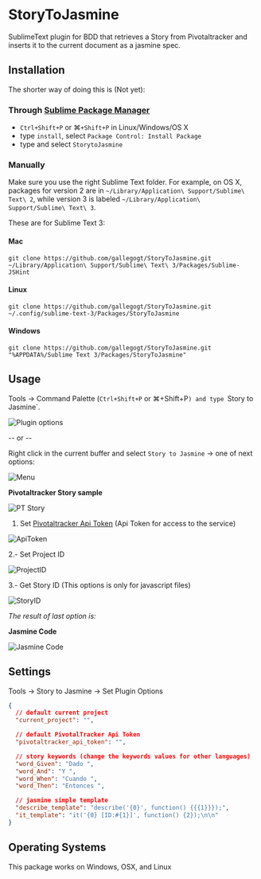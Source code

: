 # StoryToJasmine

SublimeText plugin for BDD that retrieves a Story from Pivotaltracker and inserts it to the current document as a jasmine spec.

## Installation

The shorter way of doing this is (Not yet):
### Through [Sublime Package Manager](https://packagecontrol.io)

* `Ctrl+Shift+P` or &#8984;`+Shift+P` in Linux/Windows/OS X
* type `install`, select `Package Control: Install Package`
* type and select `StorytoJasmine`
 

### Manually

Make sure you use the right Sublime Text folder. For example, on OS X, packages for version 2 are in `~/Library/Application\ Support/Sublime\ Text\ 2`, while version 3 is labeled `~/Library/Application\ Support/Sublime\ Text\ 3`.

These are for Sublime Text 3:

#### Mac
`git clone https://github.com/gallegogt/StoryToJasmine.git ~/Library/Application\ Support/Sublime\ Text\ 3/Packages/Sublime-JSHint`

#### Linux
`git clone https://github.com/gallegogt/StoryToJasmine.git ~/.config/sublime-text-3/Packages/StoryToJasmine`

#### Windows
`git clone https://github.com/gallegogt/StoryToJasmine.git "%APPDATA%/Sublime Text 3/Packages/StoryToJasmine"`


## Usage

Tools -> Command Palette (`Ctrl+Shift+P` or &#8984;+Shift+P`) and type `Story to Jasmine`.

![Plugin options](https://www.dropbox.com/s/t2x2sc100gelmek/options.png?dl=1)

-- or --

Right click in the current buffer and select `Story to Jasmine` -> one of next options:

![Menu](https://www.dropbox.com/s/lofhzdfbt4ya7wu/contextMenu.png?dl=1)

**Pivotaltracker Story sample**

  ![PT Story](https://www.dropbox.com/s/8i1csnnc65mlrlv/pivotaltrackerStory.png?dl=1)


1. Set [Pivotaltracker Api Token](https://www.pivotaltracker.com/profile) (Api Token for access to the service)

  ![ApiToken](https://www.dropbox.com/s/bakp8lu7nutvwao/apitoken.png?dl=1)

2.- Set Project ID

  ![ProjectID](https://www.dropbox.com/s/02dxdw6b7i5ev80/projectid.png?dl=1)
  
3.- Get Story ID (This options is only for javascript files)

  ![StoryID](https://www.dropbox.com/s/71krbpftlr3gi96/storyid.png?dl=1)
  
*The result of last option is:*

  **Jasmine Code**

  ![Jasmine Code](https://www.dropbox.com/s/fbcmsbl2lmabz0s/jasmineCode.png?dl=1)


## Settings

Tools -> Story to Jasmine -> Set Plugin Options

```json
{
  // default current project
  "current_project": "",

  // default PivotalTracker Api Token
  "pivotaltracker_api_token": "",

  // story keywords (change the keywords values for other languages)
  "word_Given": "Dado ",
  "word_And": "Y ",
  "word_When": "Cuando ",
  "word_Then": "Entonces ",

  // jasmine simple template
  "describe_template": "describe('{0}', function() {{{1}}});",
  "it_template": "it('{0} [ID:#{1}]', function() {2});\n\n"
}
```


## Operating Systems

This package works on Windows, OSX, and Linux


